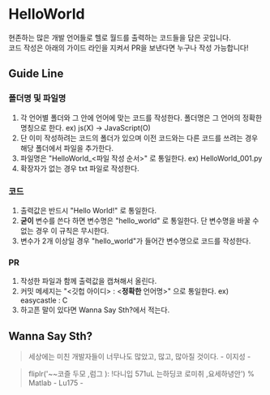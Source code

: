 # HelloWorld
 현존하는 많은 개발 언어들로 헬로 월드를 출력하는 코드들을 담은 곳입니다.  
 코드 작성은 아래의 가이드 라인을 지켜서 PR을 보낸다면 누구나 작성 가능합니다!

## Guide Line
### 폴더명 및 파일명
1. 각 언어별 폴더와 그 안에 언어에 맞는 코드를 작성한다. 폴더명은 그 언어의 정확한 명칭으로 한다. ex) js(X) -> JavaScript(O)
2. 단 이미 작성하려는 코드의 폴더가 있으며 이전 코드와는 다른 코드를 쓰려는 경우 해당 폴더에서 파일을 추가한다.
3. 파일명은 "HelloWorld_<파일 작성 순서>" 로 통일한다. ex) HelloWorld_001.py
4. 확장자가 없는 경우 txt 파일로 작성한다.

### 코드
1. 출력값은 반드시 "Hello World!" 로 통일한다.
2. **굳이** 변수를 쓴다 하면 변수명은 "hello_world" 로 통일한다. 단 변수명을 바꿀 수 없는 경우 이 규칙은 무시한다.
3. 변수가 2개 이상일 경우 "hello_world"가 들어간 변수명으로 코드를 작성한다.

### PR
1. 작성한 파일과 함께 출력값을 캡쳐해서 올린다.
2. 커밋 메세지는 "<깃헙 아이디> : <**정확한** 언어명>" 으로 통일한다. ex) easycastle : C
3. 하고픈 말이 있다면 Wanna Say Sth?에서 적는다.

## Wanna Say Sth?
> 세상에는 미친 개발자들이 너무나도 많았고, 많고, 많아질 것이다. - 이지성 -

> fliplr('~~코즐 두모 ,럼그 ): !다니입 571uL 는하딩코 로미취 ,요세하녕안')  % Matlab - Lu175 -  
